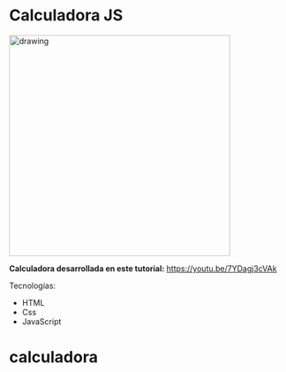 # Calculadora JS

<img src="https://i.ibb.co/QJBNx5v/Screen-Shot-2021-01-31-at-22-41-36.png" alt="drawing" width="400"/>

**Calculadora desarrollada en este tutorial:** https://youtu.be/7YDagj3cVAk

Tecnologías:
- HTML
- Css
- JavaScript
# calculadora
